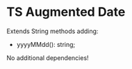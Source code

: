 # TS Augmented Date

Extends String methods adding:
- yyyyMMdd(): string;

No additional dependencies!
